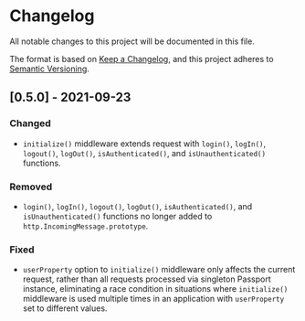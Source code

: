 # Changelog
All notable changes to this project will be documented in this file.

The format is based on [Keep a Changelog](https://keepachangelog.com/en/1.0.0/),
and this project adheres to [Semantic Versioning](https://semver.org/spec/v2.0.0.html).

## [0.5.0] - 2021-09-23
### Changed

- `initialize()` middleware extends request with `login()`, `logIn()`,
`logout()`, `logOut()`, `isAuthenticated()`, and `isUnauthenticated()`
functions.

### Removed

- `login()`, `logIn()`, `logout()`, `logOut()`, `isAuthenticated()`, and
`isUnauthenticated()` functions no longer added to `http.IncomingMessage.prototype`.

### Fixed

- `userProperty` option to `initialize()` middleware only affects the current
request, rather than all requests processed via singleton Passport instance,
eliminating a race condition in situations where `initialize()` middleware is
used multiple times in an application with `userProperty` set to different
values.
